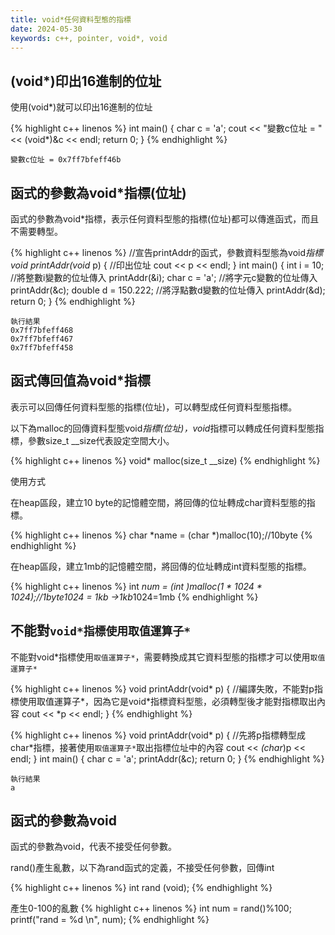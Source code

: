 ```yaml
---
title: void*任何資料型態的指標
date: 2024-05-30
keywords: c++, pointer, void*, void
---
```


## (void*)印出16進制的位址

使用(void*)就可以印出16進制的位址

{% highlight c++ linenos %}
int main() {
    char c = 'a';
    cout << "變數c位址 = " << (void*)&c << endl;
    return 0;
}
{% endhighlight %}
```
變數c位址 = 0x7ff7bfeff46b
```

## 函式的參數為void*指標(位址)

函式的參數為void*指標，表示任何資料型態的指標(位址)都可以傳進函式，而且不需要轉型。

{% highlight c++ linenos %}
//宣告printAddr的函式，參數資料型態為void*指標
void printAddr(void* p) {
    //印出位址
    cout << p << endl;
}
int main() {
    int i = 10;
    //將整數i變數的位址傳入
    printAddr(&i);
    char c = 'a';
    //將字元c變數的位址傳入
    printAddr(&c);
    double d = 150.222;
    //將浮點數d變數的位址傳入
    printAddr(&d);
    return 0;
}
{% endhighlight %}

```
執行結果
0x7ff7bfeff468
0x7ff7bfeff467
0x7ff7bfeff458
```

## 函式傳回值為void*指標

表示可以回傳任何資料型態的指標(位址)，可以轉型成任何資料型態指標。

以下為malloc的回傳資料型態void*指標(位址)，void*指標可以轉成任何資料型態指標，參數size_t  __size代表設定空間大小。

{% highlight c++ linenos %}
void* malloc(size_t __size)
{% endhighlight %}

使用方式

在heap區段，建立10 byte的記憶體空間，將回傳的位址轉成char資料型態的指標。

{% highlight c++ linenos %}
char *name = (char *)malloc(10);//10byte
{% endhighlight %}


在heap區段，建立1mb的記憶體空間，將回傳的位址轉成int資料型態的指標。

{% highlight c++ linenos %}
int *num = (int *)malloc(1 * 1024 * 1024);//1byte*1024 = 1kb ->1kb*1024=1mb
{% endhighlight %}


## 不能對`void*指標使用取值運算子*`

不能對void*指標使用`取值運算子*`，需要轉換成其它資料型態的指標才可以使用`取值運算子*`

{% highlight c++ linenos %}
void printAddr(void* p) {
    //編譯失敗，不能對p指標使用取值運算子*，因為它是void*指標資料型態，必須轉型後才能對指標取出內容
    cout << *p << endl;
}
{% endhighlight %}


{% highlight c++ linenos %}
void printAddr(void* p) {
    //先將p指標轉型成char*指標，接著使用`取值運算子*`取出指標位址中的內容
    cout << *(char*)p << endl;
}
int main() {
    char c = 'a';
    printAddr(&c);
    return 0;
}
{% endhighlight %}

```
執行結果
a
```

## 函式的參數為void

函式的參數為void，代表不接受任何參數。

rand()產生亂數，以下為rand函式的定義，不接受任何參數，回傳int

{% highlight c++ linenos %}
int rand (void);
{% endhighlight %}

產生0-100的亂數
{% highlight c++ linenos %}
    int num = rand()%100;
    printf("rand = %d \n", num);
{% endhighlight %}